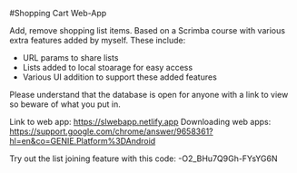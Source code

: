 #Shopping Cart Web-App

Add, remove shopping list items. 
Based on a Scrimba course with various extra features added by myself. 
These include: 
- URL params to share lists
- Lists added to local stoarage for easy access
- Various UI addition to support these added features

Please understand that the database is open for anyone with a link to view so beware of what you put in. 

Link to web app: https://slwebapp.netlify.app
Downloading web apps: https://support.google.com/chrome/answer/9658361?hl=en&co=GENIE.Platform%3DAndroid

Try out the list joining feature with this code: -O2_BHu7Q9Gh-FYsYG6N